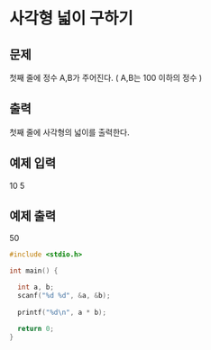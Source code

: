 # 사각형 넓이 구하기

## 문제

첫째 줄에 정수 A,B가 주어진다. ( A,B는 100 이하의 정수 )

## 출력

첫째 줄에 사각형의 넓이를 출력한다.

## 예제 입력

10 5

## 예제 출력

50

```c++
#include <stdio.h>

int main() {

  int a, b;
  scanf("%d %d", &a, &b);
  
  printf("%d\n", a * b);

  return 0;
}
```



